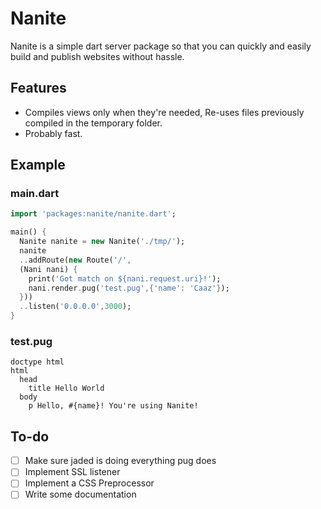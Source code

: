 # Nanite

Nanite is a simple dart server package so that you can quickly and easily build and publish websites without hassle.

## Features
- Compiles views only when they're needed, Re-uses files previously compiled in the temporary folder.
- Probably fast.

## Example

### main.dart
```dart
import 'packages:nanite/nanite.dart';

main() {
  Nanite nanite = new Nanite('./tmp/');
  nanite
  ..addRoute(new Route('/',
  (Nani nani) {
    print('Got match on ${nani.request.uri}!');
    nani.render.pug('test.pug',{'name': 'Caaz'});
  }))
  ..listen('0.0.0.0',3000);
}
```
### test.pug
```pug
doctype html
html
  head
    title Hello World
  body
    p Hello, #{name}! You're using Nanite!

```

## To-do
- [ ] Make sure jaded is doing everything pug does
- [ ] Implement SSL listener
- [ ] Implement a CSS Preprocessor
- [ ] Write some documentation

